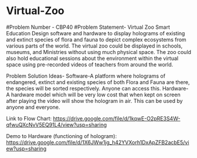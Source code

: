 # Virtual-Zoo

#Problem Number - CBP40
#Problem Statement- Virtual Zoo	Smart Education	Design software and hardware to display holograms of existing and extinct species of flora and fauna to depict complex ecosystems from various parts of the world. The virtual zoo could be displayed in schools, museums, and Ministries without using much physical space. The zoo could also hold educational sessions about the environment within the virtual space using pre-recorded videos of teachers from around the world.

Problem Solution Ideas-
Software-A platform where holograms of endangered, extinct and existing species of both Flora and Fauna are there, the species will be sorted respectively. Anyone can access this.
Hardware-A hardware model which will be very low cost that when kept on screen after playing the video will show the hologram in air. This can be used by anyone and everyone. 

Link to Flow Chart:
https://drive.google.com/file/d/1kqwE-O2pRE3S4W-qfwuQXcNvV5EQ91L4/view?usp=sharing

Demo to Hardware (functioning of hologram):
https://drive.google.com/file/d/1X6JWw1jg_h42YVXorh1DxApZFB2acbE5/view?usp=sharing
